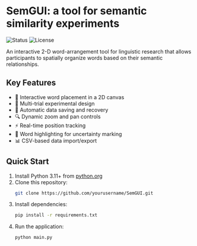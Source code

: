 # SemGUI: a tool for semantic similarity experiments

![Status](https://img.shields.io/badge/status-beta-orange)
![License](https://img.shields.io/badge/license-MIT-blue)

An interactive 2-D word-arrangement tool for linguistic research that allows participants to spatially organize words based on their semantic relationships.

## Key Features
- 🎯 Interactive word placement in a 2D canvas
- 🔄 Multi-trial experimental design
- 💾 Automatic data saving and recovery
- 🔍 Dynamic zoom and pan controls
- ⚡ Real-time position tracking
- 🚨 Word highlighting for uncertainty marking
- 📊 CSV-based data import/export

## Quick Start
1. Install Python 3.11+ from [python.org](https://python.org)
2. Clone this repository:
   ```bash
   git clone https://github.com/yourusername/SemGUI.git
   ```
3. Install dependencies:
   ```bash
   pip install -r requirements.txt
   ```
4. Run the application:
   ```bash
   python main.py
   ```
